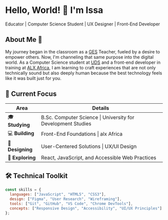 # Hello, World! 👋 I'm Issa

Educator | Computer Science Student | UX Designer | Front-End Developer

## About Me 🎯

My journey began in the classroom as a [GES](https://ges.gov.gh) Teacher, fueled by a desire to empower others. Now, I'm channeling that same purpose into the digital world. As a Computer Science student at [UDS](https://uds.edu.gh) and a front-end developer in training at [ALX Africa](https://www.alxafrica.com), I am learning to craft experiences that are not only technically sound but also deeply human because the best technology feels like it was built just for you.


## 🚀 Current Focus

| Area | Details |
|------|---------|
| 🎓 **Studying** | B.Sc. Computer Science \| University for Development Studies |
| 💻 **Building** | Front-End Foundations \| alx Africa |
| 🎨 **Designing** | User-Centered Solutions \| UX/UI Design |
| 🔭 **Exploring** | React, JavaScript, and Accessible Web Practices |

## 🛠️ Technical Toolkit

```javascript
const skills = {
  languages: ["JavaScript", "HTML5", "CSS3"],
  design: ["Figma", "User Research", "Wireframing"],
  tools: ["Git", "GitHub", "VS Code", "Chrome DevTools"],
  concepts: ["Responsive Design", "Accessibility", "UI/UX Principles"]
};
